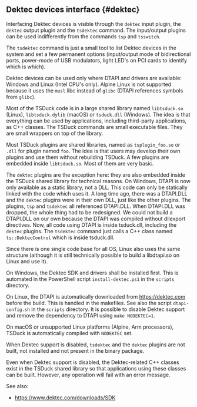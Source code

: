 ## Dektec devices interface  {#dektec}

Interfacing Dektec devices is visible through the `dektec` input plugin, the
`dektec` output plugin and the `tsdektec` command. The input/output plugins
can be used indifferently from the commands `tsp` and `tsswitch`.

The `tsdektec` command is just a small tool to list Dektec devices in the system
and set a few permanent options (input/output mode of bidirectional ports,
power-mode of USB modulators, light LED's on PCI cards to identify which is which).

Dektec devices can be used only where DTAPI and drivers are available: Windows and
Linux (Intel CPU's only). Alpine Linux is not supported because it uses the `musl`
libc instead of `glibc` (DTAPI references symbols from `glibc`).

Most of the TSDuck code is in a large shared library named `libtsduck.so` (Linux),
`libtsduck.dylib` (macOS) or `tsduck.dll` (Windows). The idea is that everything
can be used by applications, including third-party applications, as C++ classes.
The TSDuck commands are small executable files. They are small wrappers on top of
the library.

Most TSDuck plugins are shared libraries, named as `tsplugin_foo.so` or `.dll` for
plugin named `foo`. The idea is that users may develop their own plugins and use
them without rebuilding TSDuck. A few plugins are embedded inside `libtsduck.so`.
Most of them are very basic.

The `dektec` plugins are the exception here: they are also embedded inside the
TSDuck shared library for technical reasons. On Windows, DTAPI is now only
available as a static library, not a DLL. This code can only be statically
linked with the code which uses it. A long time ago, there was a DTAPI.DLL and
the `dektec` plugins were in their own DLL, just like the other plugins. The
plugins, `tsp` and `tsdektec` all referenced DTAPI.DLL. When DTAPI.DLL was dropped,
the whole thing had to be redesigned. We could not build a DTAPI.DLL on our own
because the DTAPI was compiled without dllexport directives. Now, all code
using DTAPI is inside tsduck.dll, including the `dektec` plugins. The `tsdektec`
command just calls a C++ class named `ts::DektecControl` which is inside tsduck.dll.

Since there is one single code base for all OS, Linux also uses the same structure
(although it is still technically possible to build a libdtapi.so on Linux and use it).

On Windows, the Dektec SDK and drivers shall be installed first. This is automated
in the PowerShell script `install-dektec.ps1` in the `scripts` directory.

On Linux, the DTAPI is automatically downloaded from https://dektec.com before
the build. This is handled in the makefiles. See also the script `dtapi-config.sh`
in the `scripts` directory. It is possible to disable Dektec support and remove
the dependency to DTAPI using `make NODEKTEC=1`.

On macOS or unsupported Linux platforms (Alpine, Arm processors), TSDuck is
automatically compiled with `NODEKTEC` set.

When Dektec support is disabled, `tsdektec` and the `dektec` plugins are not
built, not installed and not present in the binary package.

Even when Dektec support is disabled, the Dektec-related C++ classes exist in
the TSDuck shared library so that applications using these classes can be built.
However, any operation will fail with an error message.

See also:
- https://www.dektec.com/downloads/SDK
